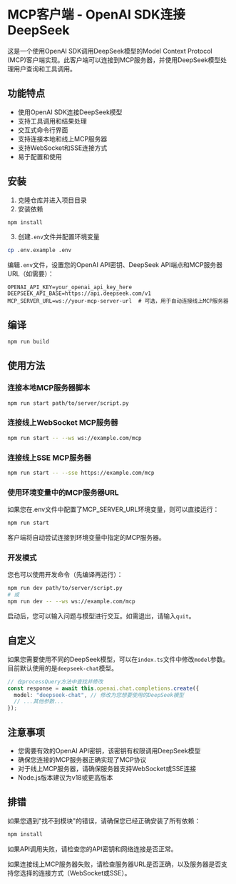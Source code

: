 # MCP客户端 - OpenAI SDK连接DeepSeek

这是一个使用OpenAI SDK调用DeepSeek模型的Model Context Protocol (MCP)客户端实现。此客户端可以连接到MCP服务器，并使用DeepSeek模型处理用户查询和工具调用。

## 功能特点

- 使用OpenAI SDK连接DeepSeek模型
- 支持工具调用和结果处理
- 交互式命令行界面
- 支持连接本地和线上MCP服务器
- 支持WebSocket和SSE连接方式
- 易于配置和使用

## 安装

1. 克隆仓库并进入项目目录
2. 安装依赖

```bash
npm install
```

3. 创建`.env`文件并配置环境变量

```bash
cp .env.example .env
```

编辑`.env`文件，设置您的OpenAI API密钥、DeepSeek API端点和MCP服务器URL（如需要）：

```
OPENAI_API_KEY=your_openai_api_key_here
DEEPSEEK_API_BASE=https://api.deepseek.com/v1
MCP_SERVER_URL=ws://your-mcp-server-url  # 可选，用于自动连接线上MCP服务器
```

## 编译

```bash
npm run build
```

## 使用方法

### 连接本地MCP服务器脚本

```bash
npm run start path/to/server/script.py
```

### 连接线上WebSocket MCP服务器

```bash
npm run start -- --ws ws://example.com/mcp
```

### 连接线上SSE MCP服务器

```bash
npm run start -- --sse https://example.com/mcp
```

### 使用环境变量中的MCP服务器URL

如果您在.env文件中配置了MCP_SERVER_URL环境变量，则可以直接运行：

```bash
npm run start
```

客户端将自动尝试连接到环境变量中指定的MCP服务器。

### 开发模式

您也可以使用开发命令（先编译再运行）：

```bash
npm run dev path/to/server/script.py
# 或
npm run dev -- --ws ws://example.com/mcp
```

启动后，您可以输入问题与模型进行交互。如需退出，请输入`quit`。

## 自定义

如果您需要使用不同的DeepSeek模型，可以在`index.ts`文件中修改`model`参数。目前默认使用的是`deepseek-chat`模型。

```typescript
// 在processQuery方法中查找并修改
const response = await this.openai.chat.completions.create({
  model: "deepseek-chat", // 修改为您想要使用的DeepSeek模型
  // ...其他参数...
});
```

## 注意事项

- 您需要有效的OpenAI API密钥，该密钥有权限调用DeepSeek模型
- 确保您连接的MCP服务器正确实现了MCP协议
- 对于线上MCP服务器，请确保服务器支持WebSocket或SSE连接
- Node.js版本建议为v18或更高版本

## 排错

如果您遇到"找不到模块"的错误，请确保您已经正确安装了所有依赖：

```bash
npm install
```

如果API调用失败，请检查您的API密钥和网络连接是否正常。

如果连接线上MCP服务器失败，请检查服务器URL是否正确，以及服务器是否支持您选择的连接方式（WebSocket或SSE）。
